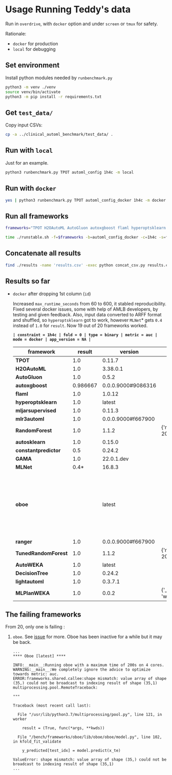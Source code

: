 # Usage Running Teddy's data

Run in `overdrive`, with `docker` option and under `screen` or `tmux` for safety.

Rationale:

- `docker` for production
- `local` for debugging

## Set environment

Install python modules needed by `runbenchmark.py`

```bash
python3 -m venv ./venv
source venv/bin/activate
python3 -m pip install -r requirements.txt
```

## Get `test_data/`

Copy input CSVs:

```bash
cp -a ../clinical_automl_benchmark/test_data/ .
```

## Run with `local`

Just for an example.

```bash
python3 runbenchmark.py TPOT automl_config 1h4c -m local
```

## Run with `docker`

```bash
yes | python3 runbenchmark.py TPOT automl_config_docker 1h4c -m docker -i .
```

## Run all frameworks

```bash
frameworks="TPOT H2OAutoML AutoGluon autoxgboost flaml hyperoptsklearn mljarsupervised mlr3automl RandomForest autosklearn constantpredictor GAMA:latest MLNet oboe ranger TunedRandomForest AutoWEKA DecisionTree lightautoml mlplanweka"

time ./runstable.sh -f=$frameworks -b=automl_config_docker -c=1h4c -s=force -m=docker 2>&1 | tee main_docker.log
```

## Concatenate all results

```bash
find ./results -name 'results.csv' -exec python concat_csv.py results.csv {} +
```

## Results so far

- `docker` after dropping 1st column (`id`)

  Increased `max_runtime_seconds` from 60 to 600, it stabled reproducibility. Fixed several docker issues, some with help of AMLB developers, by testing and given feedback. Also, input data converted to ARFF format and shuffled, so `hyperoptsklearn` got to work, however `MLNet`\* gets `0.4` instead of `1.0` for `result`. Now 19 out of 20 frameworks worked.

  **`| constraint = 1h4c | fold = 0 | type = binary | metric = auc | mode = docker | app_version = NA |`**

  | **framework**         | **result** | **version**        | **params**             | **duration** | **training_duration** | **predict_duration** | **models_count** | **seed**   | **info**                                                                                                              | **acc**  | **auc**  | **balacc** | **logloss** | **models_ensemble_count** |
  | --------------------- | ---------- | ------------------ | ---------------------- | ------------ | --------------------- | -------------------- | ---------------- | ---------- | --------------------------------------------------------------------------------------------------------------------- | -------- | -------- | ---------- | ----------- | ------------------------- |
  | **TPOT**              | 1.0        | 0.11.7             |                        | 639.0        | 626.6                 | 0.05                 | 32.0             | 909778066  |                                                                                                                       | 1.0      | 1.0      | 1.0        | 0.000469174 |                           |
  | **H2OAutoML**         | 1.0        | 3.38.0.1           |                        | 620.3        | 603.6                 | 0.3                  | 20.0             | 871014118  |                                                                                                                       | 0.979592 | 1.0      | 0.98       | 0.0393543   |                           |
  | **AutoGluon**         | 1.0        | 0.5.2              |                        | 615.3        | 607.1                 | 0.07                 | 10.0             | 519073248  |                                                                                                                       | 1.0      | 1.0      | 1.0        | 0.262019    | 2.0                       |
  | **autoxgboost**       | 0.986667   | 0.0.0.9000#9086316 |                        | 644.2        | 596.5                 | 0.3                  |                  | 621596810  |                                                                                                                       | 0.938776 | 0.986667 | 0.94       | 0.305582    |                           |
  | **flaml**             | 1.0        | 1.0.12             |                        | 610.4        | 600.3                 | 1.2                  | 14.0             | 1930816097 |                                                                                                                       | 1.0      | 1.0      | 1.0        | 0.45442     |                           |
  | **hyperoptsklearn**   | 1.0        | latest             |                        | 146.1        | 139.5                 | 0.08                 | 10.0             | 478399822  |                                                                                                                       | 1.0      | 1.0      | 1.0        | 9.99201e-16 |                           |
  | **mljarsupervised**   | 1.0        | 0.11.3             |                        | 206.9        | 190.5                 | 1.6                  | 6.0              | 1209644479 |                                                                                                                       | 0.571429 | 1.0      | 0.5625     | 2.22058e-12 |                           |
  | **mlr3automl**        | 1.0        | 0.0.0.9000#f667900 |                        | 522.2        | 512.8                 | 2.5                  |                  | 1715902538 |                                                                                                                       | 1.0      | 1.0      | 1.0        | 0.414777    |                           |
  | **RandomForest**      | 1.0        | 1.1.2              | {'n_estimators': 2000} | 12.5         | 4.9                   | 0.2                  | 2000.0           | 1218348910 |                                                                                                                       | 1.0      | 1.0      | 1.0        | 0.185046    |                           |
  | **autosklearn**       | 1.0        | 0.15.0             |                        | 638.1        | 623.5                 | 0.9                  | 29.0             | 472747926  |                                                                                                                       | 1.0      | 1.0      | 1.0        | 0.249879    |                           |
  | **constantpredictor** | 0.5        | 0.24.2             |                        | 3.4          | 0.0002                | 6e-05                | 1.0              | 1448423884 |                                                                                                                       | 0.510204 | 0.5      | 0.5        | 0.693123    |                           |
  | **GAMA**              | 1.0        | 22.0.1.dev         |                        | 559.7        | 550.4                 | 0.07                 | 50.0             | 1472092503 |                                                                                                                       | 1.0      | 1.0      | 1.0        | 9.99201e-16 |                           |
  | **MLNet**             | 0.4\*      | 16.8.3             |                        | 1214.8       | 914.0                 | 297.9                | 16.0             | 1074692474 |                                                                                                                       | 0.469388 | 0.4      | 0.469167   | 1.54912     |                           |
  | **oboe**              |            | latest             |                        | 7.8          |                       |                      |                  | 1332156373 | "NoResultError: shape mismatch: value array of shape (35,) could not be broadcast to indexing result of shape (35,1)" |          |          |            |             |                           |
  | **ranger**            | 1.0        | 0.0.0.9000#f667900 |                        | 61.0         | 14.0                  | 0.2                  |                  | 1132688834 |                                                                                                                       | 1.0      | 1.0      | 1.0        | 0.203446    |                           |
  | **TunedRandomForest** | 1.0        | 1.1.2              | {'n_estimators': 2000} | 607.2        | 599.9                 | 0.2                  | 1510.0           | 2021248236 |                                                                                                                       | 1.0      | 1.0      | 1.0        | 0.193447    |                           |
  | **AutoWEKA**          | 1.0        | latest             |                        | 1304.4       | 1302.0                |                      |                  | 805451357  |                                                                                                                       | 1.0      | 1.0      | 1.0        | 9.99201e-16 |                           |
  | **DecisionTree**      | 1.0        | 0.24.2             |                        | 4.4          | 0.3                   | 0.0003               | 1.0              | 1244593699 |                                                                                                                       | 1.0      | 1.0      | 1.0        | 9.99201e-16 |                           |
  | **lightautoml**       | 1.0        | 0.3.7.1            |                        | 455.4        | 405.2                 | 33.0                 | 1.0              | 143211157  |                                                                                                                       | 1.0      | 1.0      | 1.0        | 0.312956    |                           |
  | **MLPlanWEKA**        | 1.0        | 0.0.2              | {'\_backend': 'weka'}  | 498.6        | 495.6                 | 171.0                | 47.0             | 1578132338 |                                                                                                                       | 1.0      | 1.0      | 1.0        | 9.99201e-16 |                           |

## The failing frameworks

From 20, only one is failing :

1. `oboe`. See [issue](https://github.com/openml/automlbenchmark/issues/496) for more. Oboe has been inactive for a while but it may be back.

   ```log
   ...
   **** Oboe [latest] ****

   INFO:__main__:Running oboe with a maximum time of 200s on 4 cores.
   WARNING:__main__:We completely ignore the advice to optimize towards metric: auc.
   ERROR:frameworks.shared.callee:shape mismatch: value array of shape (35,) could not be broadcast to indexing result of shape (35,1)
   multiprocessing.pool.RemoteTraceback:

   """

   Traceback (most recent call last):

     File "/usr/lib/python3.7/multiprocessing/pool.py", line 121, in worker

       result = (True, func(*args, **kwds))

     File "/bench/frameworks/oboe/lib/oboe/oboe/model.py", line 102, in kfold_fit_validate

       y_predicted[test_idx] = model.predict(x_te)

   ValueError: shape mismatch: value array of shape (35,) could not be broadcast to indexing result of shape (35,1)
   ...
   ```

